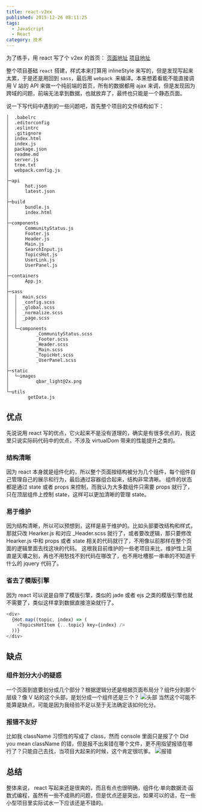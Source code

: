 ```yaml
---
title: react-v2ex
published: 2015-12-26 08:11:25
tags:
  - JavaScript
  - React
category: 技术
---
```


为了练手，用 react 写了个 v2ex 的首页：
[页面地址](http://kisnows.com/react-v2ex/)
[项目地址](https://github.com/kisnows/react-v2ex)

整个项目基础 `react` 搭建，样式本来打算用 inlineStyle 来写的，但是发现写起来太累，于是还是用回到 `sass`，最后用 `webpack `来编译。本来想着看能不能直接调用 V 站的 API 来做一个纯前端的首页，所有的数据都用 ajax 来调，但是发现因为跨域的问题，前端无法拿到数据，也就放弃了，最终也只能是一个静态页面。

说一下写代码中遇到的一些问题吧，首先整个项目的文件结构如下：

```
│  .babelrc
│  .editorconfig
│  .eslintrc
│  .gitignore
│  index.html
│  index.js
│  package.json
│  readme.md
│  server.js
│  tree.txt
│  webpack.config.js
│
├─api
│      hot.json
│      latest.json
│
├─build
│      bundle.js
│      index.html
│
├─components
│      CommunityStatus.js
│      Footer.js
│      Header.js
│      Main.js
│      SearchInput.js
│      TopicsHot.js
│      UserLink.js
│      UserPanel.js
│
├─containers
│      App.js
│
├─sass
│  │  main.scss
│  │  _config.scss
│  │  _global.scss
│  │  _normalize.scss
│  │  _page.scss
│  │
│  └─components
│          _CommunityStatus.scss
│          _Footer.scss
│          _Header.scss
│          _Main.scss
│          _TopicHot.scss
│          _UserPanel.scss
│
├─static
│  └─images
│          qbar_light@2x.png
│
└─utils
        getData.js
```

## 优点

先说说用 react 写的优点，它火起来不是没有道理的，确实是有很多优点的，我这里只说实际码代码中的优点，不涉及 virtualDom 带来的性能提升之类的。

### 结构清晰

因为 react 本身就是组件化的，所以整个页面按结构被分为几个组件，每个组件自己管理自己的展示和行为，最后通过容器组合起来，结构非常清晰。
组件的状态都是通过 state 或者 props 来控制，而我认为大多数组件只需要 props 就行了，只在顶层组件上控制 state，这样可以更加清晰的管理 state。

<!--more-->

### 易于维护

因为结构清晰，所以可以预想到，这样是易于维护的。比如头部要改结构和样式，那就只改 Hearker.js 和对应 \_Header.scss 就行了，或者要改逻辑，那只要修改 Hearker.js 中和 props 或者 state 相关的代码就行了，不用像以前那样在整个页面的逻辑里面去找这块的代码。
这根我目前维护的一些老项目来比，维护性上简直是天壤之别，再也不用愁找不到代码在哪改了，也不用吐槽那一串串的不知道干什么的 jquery 代码了。

### 省去了模版引擎

因为 react 可以说是自带了模版引擎，类似的 jade 或者 ejs 之类的模版引擎也就不需要了，类似这样拿到数据直接渲染就行了。

```javascript
<div>
  {Hot.map((topic, index) => (
    <TopicsHotItem {...topic} key={index} />
  ))}
</div>
```

## 缺点

### 组件划分大小的疑惑

一个页面到底要划分成几个部分？根据逻辑分还是根据页面布局分？组件分到那个层级？像 V 站的这个头部，是划分成一个组件还是三个？
![头部](/imgs/react-v2ex-header.png)
当然这个可能不能算是缺点，可能是因为我经验不足以至于无法确定该如何化分。

### 报错不友好

比如我 className 习惯性的写成了 class，然而 console 里面只是报了个 Did you mean className 的错，但是报不出来错在哪个文件，更不用指望报错在哪行了？只能自己去找，当项目大起来的时候，这个肯定很坑爹。
![报错](/imgs/react-v2ex-error.png)

## 总结

整体来说， react 写起来还是很爽的，而且有点也很明确，组件化·单向数据流·函数式编程，虽然有一些不成熟的问题，但是优点还是突出，如果可以的话，在一些小型项目里实际试水一下应该还是不错的。
